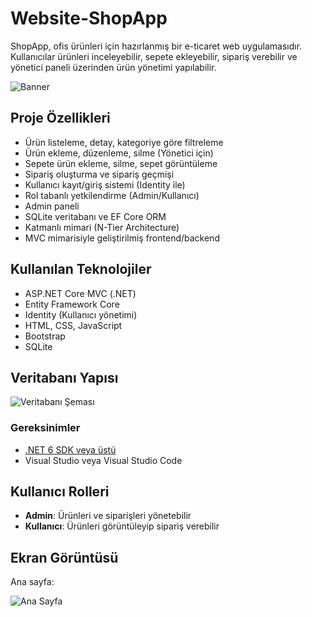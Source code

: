 # Website-ShopApp


ShopApp, ofis ürünleri için hazırlanmış bir e-ticaret web uygulamasıdır. Kullanıcılar ürünleri inceleyebilir, sepete ekleyebilir, sipariş verebilir ve yönetici paneli üzerinden ürün yönetimi yapılabilir.

![Banner](./images/banner.png)

##  Proje Özellikleri

-  Ürün listeleme, detay, kategoriye göre filtreleme
-  Ürün ekleme, düzenleme, silme (Yönetici için)
-  Sepete ürün ekleme, silme, sepet görüntüleme
-  Sipariş oluşturma ve sipariş geçmişi
-  Kullanıcı kayıt/giriş sistemi (Identity ile)
-  Rol tabanlı yetkilendirme (Admin/Kullanıcı)
-  Admin paneli
-  SQLite veritabanı ve EF Core ORM
-  Katmanlı mimari (N-Tier Architecture)
-  MVC mimarisiyle geliştirilmiş frontend/backend

##  Kullanılan Teknolojiler

- ASP.NET Core MVC (.NET)
- Entity Framework Core
- Identity (Kullanıcı yönetimi)
- HTML, CSS, JavaScript
- Bootstrap
- SQLite

##  Veritabanı Yapısı

![Veritabanı Şeması](./images/database-schema.png)


### Gereksinimler

- [.NET 6 SDK veya üstü](https://dotnet.microsoft.com/)
- Visual Studio veya Visual Studio Code



##  Kullanıcı Rolleri

- **Admin**: Ürünleri ve siparişleri yönetebilir
- **Kullanıcı**: Ürünleri görüntüleyip sipariş verebilir

##  Ekran Görüntüsü

Ana sayfa:

![Ana Sayfa](./images/banner.png)
